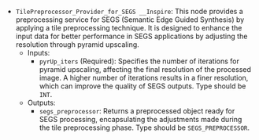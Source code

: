 - `TilePreprocessor_Provider_for_SEGS __Inspire`: This node provides a preprocessing service for SEGS (Semantic Edge Guided Synthesis) by applying a tile preprocessing technique. It is designed to enhance the input data for better performance in SEGS applications by adjusting the resolution through pyramid upscaling.
    - Inputs:
        - `pyrUp_iters` (Required): Specifies the number of iterations for pyramid upscaling, affecting the final resolution of the processed image. A higher number of iterations results in a finer resolution, which can improve the quality of SEGS outputs. Type should be `INT`.
    - Outputs:
        - `segs_preprocessor`: Returns a preprocessed object ready for SEGS processing, encapsulating the adjustments made during the tile preprocessing phase. Type should be `SEGS_PREPROCESSOR`.
